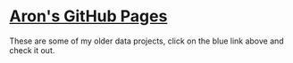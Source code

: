 
# [Aron's GitHub Pages](https://apollner.github.io/)
These are some of my older data projects, click on the blue link above and check it out.
